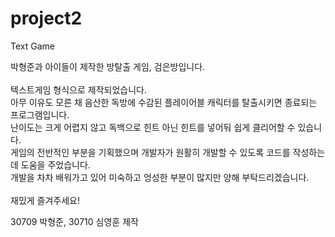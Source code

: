 # project2
Text Game
 
박형준과 아이들이 제작한 방탈출 게임, 검은방입니다.<br/><br/>
텍스트게임 형식으로 제작되었습니다.<br/>
아무 이유도 모른 채 음산한 독방에 수감된 플레이어블 캐릭터를 탈출시키면 종료되는 프로그램입니다.<br/>
난이도는 크게 어렵지 않고 독백으로 힌트 아닌 힌트를 넣어둬 쉽게 클리어할 수 있습니다.<br/>
게임의 전반적인 부분을 기획했으며 개발자가 원활히 개발할 수 있도록 코드를 작성하는 데 도움을 주었습니다.<br/>
개발을 차차 배워가고 있어 미숙하고 엉성한 부분이 많지만 양해 부탁드리겠습니다.<br/><br/>
재밌게 즐겨주세요!

30709 박형준, 30710 심영훈 제작
